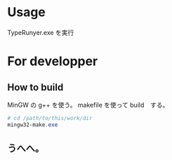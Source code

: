 # Usage 
TypeRunyer.exe を実行

# For developper

## How to build
MinGW の g++ を使う。
makefile を使って build　する。

```powershell
# cd /path/to/this/work/dir
mingw32-make.exe
```

## うへへ。

